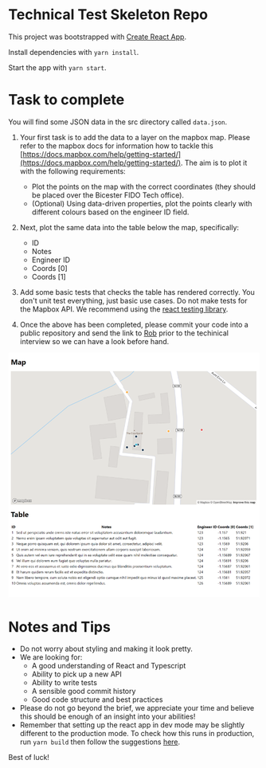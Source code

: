 # Technical Test Skeleton Repo

This project was bootstrapped with [Create React App](https://github.com/facebook/create-react-app).

Install dependencies with `yarn install`.

Start the app with `yarn start`.

# Task to complete

You will find some JSON data in the src directory called `data.json`.

1. Your first task is to add the data to a layer on the mapbox map. Please refer to the mapbox docs for information how to tackle this [https://docs.mapbox.com/help/getting-started/](https://docs.mapbox.com/help/getting-started/). The aim is to plot it with the following requirements:

   - Plot the points on the map with the correct coordinates (they should be placed over the Bicester FIDO Tech office).
   - (Optional) Using data-driven properties, plot the points clearly with different colours based on the engineer ID field.

2. Next, plot the same data into the table below the map, specifically:

   - ID
   - Notes
   - Engineer ID
   - Coords [0]
   - Coords [1]

3. Add some basic tests that checks the table has rendered correctly. You don't unit test everything, just basic use cases. Do not make tests for the Mapbox API. We recommend using the [react testing library](https://github.com/testing-library/react-testing-library).

4. Once the above has been completed, please commit your code into a public repository and send the link to [Rob](rsanins@fido.tech) prior to the techinical interview so we can have a look before hand.

![Example image of completed outcome](example.png)

# Notes and Tips

- Do not worry about styling and making it look pretty.
- We are looking for:
  - A good understanding of React and Typescript
  - Ability to pick up a new API
  - Ability to write tests
  - A sensible good commit history
  - Good code structure and best practices
- Please do not go beyond the brief, we appreciate your time and believe this should be enough of an insight into your abilities!
- Remember that setting up the react app in dev mode may be slightly different to the production mode. To check how this runs in production, run `yarn build` then follow the suggestions [here](https://create-react-app.dev/docs/deployment/#static-server).

Best of luck!
